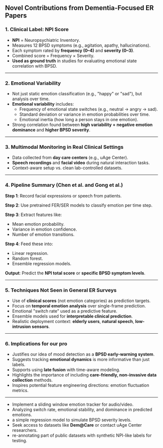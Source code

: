 ## Novel Contributions from Dementia-Focused ER Papers

### 1. Clinical Label: NPI Score
- **NPI** = Neuropsychiatric Inventory.
- Measures 12 BPSD symptoms (e.g., agitation, apathy, hallucinations).
- Each symptom rated by **frequency (0–4)** and **severity (0–3)**.
- Combined score = Frequency × Severity.
- **Used as ground truth** in studies for evaluating emotional state correlation with BPSD.

---

### 2. Emotional Variability
- Not just static emotion classification (e.g., "happy" or "sad"), but analysis over time.
- **Emotional variability** includes:
  - Frequency of emotional state switches (e.g., neutral → angry → sad).
  - Standard deviation or variance in emotion probabilities over time.
  - Emotional inertia (how long a person stays in one emotion).
- Strong correlation found between **high variability + negative emotion dominance** and **higher BPSD severity**.

---

### 3. Multimodal Monitoring in Real Clinical Settings
- Data collected from **day care centers** (e.g., uAge Center).
- **Speech recordings** and **facial video** during natural interaction tasks.
- Context-aware setup vs. clean lab-controlled datasets.

---

### 4. Pipeline Summary (Chen et al. and Gong et al.)
**Step 1**: Record facial expressions or speech from patients.

**Step 2**: Use pretrained FER/SER models to classify emotion per time step.

**Step 3**: Extract features like:
- Mean emotion probability.
- Variance in emotion confidence.
- Number of emotion transitions.

**Step 4**: Feed these into:
- Linear regression.
- Random forest.
- Ensemble regression models.

**Output**: Predict the **NPI total score** or **specific BPSD symptom levels**.

---

### 5. Techniques Not Seen in General ER Surveys
- Use of **clinical scores** (not emotion categories) as prediction targets.
- Focus on **temporal emotion analysis** over single-frame prediction.
- Emotional "switch rate" used as a predictive feature.
- Ensemble models used for **interpretable clinical prediction**.
- Realistic deployment context: **elderly users**, **natural speech**, **low-intrusion sensors**.

---

### 6. Implications for our pro
- Justifies our idea of mood detection as a **BPSD early-warning system**.
- Suggests tracking **emotional dynamics** is more informative than just labels.
- Supports using **late fusion** with time-aware modeling.
- Highlights the importance of including **care-friendly, non-invasive data collection** methods.
- Inspires potential feature engineering directions: emotion fluctuation metrics.

---

- Implement a sliding window emotion tracker for audio/video.
- Analyzing switch rate, emotional stability, and dominance in predicted emotions.
- a simple regression model to simulate BPSD severity levels.
- Seek access to datasets like **Dem@Care** or contact uAge Center researchers.
- re-annotating part of public datasets with synthetic NPI-like labels for testing.